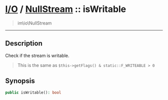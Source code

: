 # [I/O](io.md) / [NullStream](io-NullStream.md) :: isWritable
 > im\io\NullStream
____

## Description
Check if the stream is writable.

 > This is the same as `$this->getFlags() & static::F_WRITEABLE > 0`  

## Synopsis
```php
public isWritable(): bool
```
